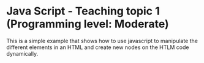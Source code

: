 # Java Script - Teaching topic 1 (Programming level: Moderate)
This is a simple example that shows how to use javascript to manipulate the different elements in an HTML and create new nodes on the HTLM code dynamically.